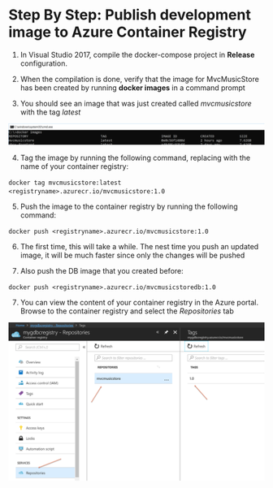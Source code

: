 # Step By Step: Publish development image to Azure Container Registry #

1. In Visual Studio 2017, compile the docker-compose project in **Release** configuration. 

2. When the compilation is done, verify that the image for MvcMusicStore has been created by running **docker images** in a command prompt

3. You should see an image that was just created called *mvcmusicstore* with the tag *latest* 

 ![image.png](.attachments/acr1.png)

4. Tag the image by running the following command, replacing <registryname> with the name of your container registry:

` docker tag mvcmusicstore:latest <registryname>.azurecr.io/mvcmusicstore:1.0 `

5. Push the image to the container registry by running the following command:

` docker push <registryname>.azurecr.io/mvcmusicstore:1.0 `

6. The first time, this will take a while. The nest time you push an updated image, it will be much faster since only the changes will be pushed

5. Also push the DB image that you created before:

` docker push <registryname>.azurecr.io/mvcmusicstoredb:1.0 `

7. You can view the content of your container registry in the Azure portal. Browse to the container registry and select the *Repositories* tab

 ![image.png](.attachments/acr2.png)
